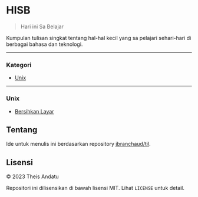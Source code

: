 # HISB

> Hari ini Sa Belajar

Kumpulan tulisan singkat tentang hal-hal kecil yang sa pelajari sehari-hari di berbagai bahasa dan teknologi.

---

### Kategori

* [Unix](#unix)

---

### Unix

- [Bersihkan Layar](unix/bersihkan-layar.md)

## Tentang

Ide untuk menulis ini berdasarkan repository
[jbranchaud/til](https://github.com/jbranchaud/til).

## Lisensi

&copy; 2023 Theis Andatu

Repositori ini dilisensikan di bawah lisensi MIT. Lihat `LICENSE` untuk
detail.